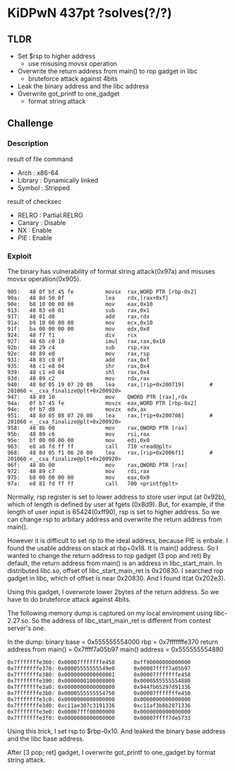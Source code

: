 # KiDPwN 437pt ?solves(?/?)

## TLDR
* Set $rsp to higher address 
	* use misusing movsx operation
* Overwrite the return address from main() to rop gadget in libc
	* bruteforce attack against 4bits
* Leak the binary address and the libc address
* Overwrite got\_printf to one\_gadget
	* format string attack

## Challenge
### Description
result of file command
* Arch    : x86-64
* Library : Dynamically linked
* Symbol  : Stripped

result of checksec
* RELRO  : Partial RELRO
* Canary : Disable
* NX     : Enable
* PIE    : Enable

### Exploit 
The binary has vulnerability of format string attack(0x97a) and misuses movsx operation(0x905).

```
905:   48 0f bf 45 fe          movsx  rax,WORD PTR [rbp-0x2]
90a:   48 8d 50 0f             lea    rdx,[rax+0xf]
90e:   b8 10 00 00 00          mov    eax,0x10
913:   48 83 e8 01             sub    rax,0x1
917:   48 01 d0                add    rax,rdx
91a:   b9 10 00 00 00          mov    ecx,0x10
91f:   ba 00 00 00 00          mov    edx,0x0
924:   48 f7 f1                div    rcx
927:   48 6b c0 10             imul   rax,rax,0x10
92b:   48 29 c4                sub    rsp,rax
92e:   48 89 e0                mov    rax,rsp
931:   48 83 c0 0f             add    rax,0xf
935:   48 c1 e8 04             shr    rax,0x4
939:   48 c1 e0 04             shl    rax,0x4
93d:   48 89 c2                mov    rdx,rax
940:   48 8d 05 19 07 20 00    lea    rax,[rip+0x200719]        # 201060 <__cxa_finalize@plt+0x200920>
947:   48 89 10                mov    QWORD PTR [rax],rdx
94a:   0f b7 45 fe             movzx  eax,WORD PTR [rbp-0x2]
94e:   0f b7 d0                movzx  edx,ax
951:   48 8d 05 08 07 20 00    lea    rax,[rip+0x200708]        # 201060 <__cxa_finalize@plt+0x200920>
958:   48 8b 00                mov    rax,QWORD PTR [rax]
95b:   48 89 c6                mov    rsi,rax
95e:   bf 00 00 00 00          mov    edi,0x0
963:   e8 a8 fd ff ff          call   710 <read@plt>
968:   48 8d 05 f1 06 20 00    lea    rax,[rip+0x2006f1]        # 201060 <__cxa_finalize@plt+0x200920>
96f:   48 8b 00                mov    rax,QWORD PTR [rax]
972:   48 89 c7                mov    rdi,rax
975:   b8 00 00 00 00          mov    eax,0x0
97a:   e8 81 fd ff ff          call   700 <printf@plt>
```
Normally, rsp register is set to lower address to store user input (at 0x92b), which of length is defined by user at fgets (0x8d9).
But, for example, if the length of user input is 65424(0xff90), rsp is set to higher address.
So we can change rsp to arbitary address and overwrite the return address from main().

However it is difficult to set rip to the ideal address, because PIE is enbale.
I found the usable address on stack at rbp+0x18. It is main() address.
So I wanted to change the return address to rop gadget (3 pop and ret)
By default, the return address from main() is an address in libc\_start\_main.
In distributed libc.so, offset of libc\_start\_main\_ret is 0x20830.
I searched rop gadget in libc, which of offset is near 0x20830. 
And I found it(at 0x202e3).

Using this gadget, I overwrote lower 2bytes of the return address.
So we have to do bruteforce attack against 4bits.

The following memory dump is captured on my local enviroment using libc-2.27.so.
So the address of libc\_start\_main\_ret is different from contest server's one.

In the dump:
binary base = 0x555555554000
rbp = 0x7fffffffe370
return address from main() = 0x7ffff7a05b97
main() address = 0x555555554880

```
0x7fffffffe360: 0x00007fffffffe450      0xff90000000000000
0x7fffffffe370: 0x00005555555549e0      0x00007ffff7a05b97
0x7fffffffe380: 0x0000000000000001      0x00007fffffffe458
0x7fffffffe390: 0x0000000100008000      0x0000555555554880
0x7fffffffe3a0: 0x0000000000000000      0x944fb65297d91336
0x7fffffffe3b0: 0x0000555555554750      0x00007fffffffe450
0x7fffffffe3c0: 0x0000000000000000      0x0000000000000000
0x7fffffffe3d0: 0xc11ae307c3191336      0xc11af3b8b2871336
0x7fffffffe3e0: 0x00007fff00000000      0x0000000000000000
0x7fffffffe3f0: 0x0000000000000000      0x00007ffff7de5733
```

Using this trick, I set rsp to $rbp-0x10.
And leaked the binary base address and the libc base address.

After [3 pop; ret] gadget, I overwrite got\_printf to one\_gadget by format string attack.

